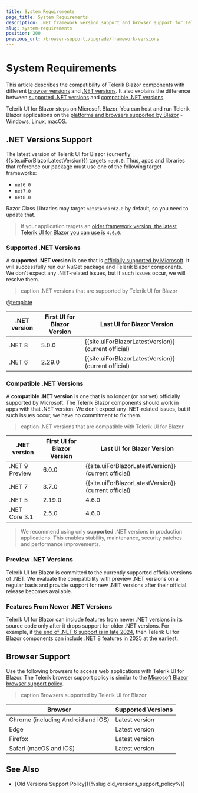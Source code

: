 ```yaml
---
title: System Requirements
page_title: System Requirements
description: .NET framework version support and browser support for Telerik UI for Blazor.
slug: system-requirements
position: 200
previous_url: /browser-support,/upgrade/framework-versions
---
```


# System Requirements

This article describes the compatibility of Telerik Blazor components with different [browser versions](#browser-support) and [.NET versions](#net-versions-support). It also explains the difference between [supported .NET versions](#supported-net-versions) and [compatible .NET versions](#compatible-net-versions).

Telerik UI for Blazor steps on Microsoft Blazor. You can host and run Telerik Blazor applications on the [platforms and browsers supported by Blazor](https://docs.microsoft.com/en-us/aspnet/core/blazor/supported-platforms) - Windows, Linux, macOS.


## .NET Versions Support

The latest version of Telerik UI for Blazor (currently {{site.uiForBlazorLatestVersion}}) targets `net6.0`. Thus, apps and libraries that reference our package must use one of the following target frameworks:

* `net6.0`
* `net7.0`
* `net8.0`

Razor Class Libraries may target `netstandard2.0` by default, so you need to update that.

> If your application targets an [older framework version, the latest Telerik UI for Blazor you can use is `4.6.0`](#compatible-net-versions).

### Supported .NET Versions

A **supported .NET version** is one that is [officially supported by Microsoft](https://dotnet.microsoft.com/en-us/platform/support/policy/dotnet-core). It will successfully run our NuGet package and Telerik Blazor components. We don't expect any .NET-related issues, but if such issues occur, we will resolve them.

>caption .NET versions that are supported by Telerik UI for Blazor

@[template](/_contentTemplates/common/parameters-table-styles.md#table-layout)

| .NET version | First UI for Blazor Version | Last UI for Blazor Version |
| --- | --- | --- |
| .NET 8 | 5.0.0 | {{site.uiForBlazorLatestVersion}} (current official) |
| .NET 6 | 2.29.0 | {{site.uiForBlazorLatestVersion}} (current official) |

### Compatible .NET Versions

A **compatible .NET version** is one that is no longer (or not yet) officially supported by Microsoft. The Telerik Blazor components should work in apps with that .NET version. We don't expect any .NET-related issues, but if such issues occur, we have no commitment to fix them.

>caption .NET versions that are compatible with Telerik UI for Blazor

| .NET version | First UI for Blazor Version | Last UI for Blazor Version |
| --- | --- | --- |
| .NET 9 Preview | 6.0.0 | {{site.uiForBlazorLatestVersion}} (current official) |
| .NET 7 | 3.7.0 | {{site.uiForBlazorLatestVersion}} (current official) |
| .NET 5 | 2.19.0 | 4.6.0 |
| .NET Core 3.1 | 2.5.0 | 4.6.0 |

> We recommend using only **supported** .NET versions in production applications. This enables stability, maintenance, security patches and performance improvements.

### Preview .NET Versions

Telerik UI for Blazor is committed to the currently supported official versions of .NET. We evaluate the compatibility with preview .NET versions on a regular basis and provide support for new .NET versions after their official release becomes available.

### Features From Newer .NET Versions

Telerik UI for Blazor can include features from newer .NET versions in its source code only after it drops support for older .NET versions. For example, if [the end of .NET 6 support is in late 2024](https://dotnet.microsoft.com/en-us/platform/support/policy/dotnet-core), then Telerik UI for Blazor components can include .NET 8 features in 2025 at the earliest.


## Browser Support

Use the following browsers to access web applications with Telerik UI for Blazor. The Telerik browser support policy is similar to the [Microsoft Blazor browser support policy](https://docs.microsoft.com/en-us/aspnet/core/blazor/supported-platforms).

>caption Browsers supported by Telerik UI for Blazor

| Browser | Supported Versions |
| ----------- | ----------- |
| Chrome (including Android and iOS) | Latest version |
| Edge | Latest version |
| Firefox | Latest version |
| Safari (macOS and iOS) | Latest version |


## See Also

* [Old Versions Support Policy]({%slug old_versions_support_policy%})
